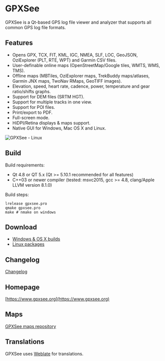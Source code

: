 # GPXSee
GPXSee is a Qt-based GPS log file viewer and analyzer that supports all common GPS log file formats.

## Features
  * Opens GPX, TCX, FIT, KML, IGC, NMEA, SLF, LOC, GeoJSON, OziExplorer (PLT, RTE, WPT) and Garmin CSV files.
  * User-definable online maps (OpenStreetMap/Google tiles, WMTS, WMS, TMS).
  * Offline maps (MBTiles, OziExplorer maps, TrekBuddy maps/atlases, Garmin JNX maps, TwoNav RMaps, GeoTIFF images).
  * Elevation, speed, heart rate, cadence, power, temperature and gear ratio/shifts graphs.
  * Support for DEM files (SRTM HGT).
  * Support for multiple tracks in one view.
  * Support for POI files.
  * Print/export to PDF.
  * Full-screen mode.
  * HiDPI/Retina displays & maps support.
  * Native GUI for Windows, Mac OS X and Linux.

![GPXSee - Linux](https://a.fsdn.com/con/app/proj/gpxsee/screenshots/linux2.png)

## Build
Build requirements:
  * Qt 4.8 or QT 5.x (Qt >= 5.10.1 recommended for all features)
  * C++03 or newer compiler (tested: msvc2015, gcc >= 4.8, clang/Apple LLVM version 8.1.0)

Build steps:
```shell
lrelease gpxsee.pro
qmake gpxsee.pro
make # nmake on windows
```

## Download
  * [Windows & OS X builds](http://sourceforge.net/projects/gpxsee)
  * [Linux packages](http://software.opensuse.org/download.html?project=home%3Atumic%3AGPXSee&package=gpxsee)

## Changelog
[Changelog](https://build.opensuse.org/package/view_file/home:tumic:GPXSee/gpxsee/gpxsee.changes)

## Homepage
[https://www.gpxsee.org](https://www.gpxsee.org)

## Maps
[GPXSee maps repository](https://github.com/tumic0/GPXSee-maps)

## Translations
GPXSee uses [Weblate](https://hosted.weblate.org/projects/gpxsee/translations/) for translations.
